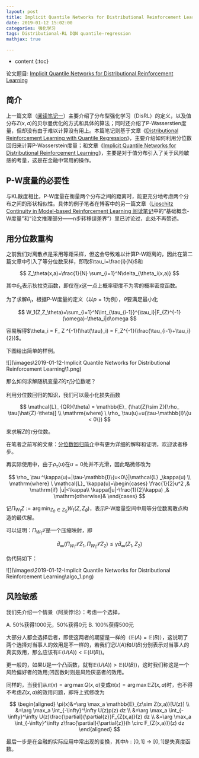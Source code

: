 ```yaml
---
layout: post
title: Implicit Quantile Networks for Distributional Reinforcement Learning 阅读笔记（二）
date: 2019-01-12 15:02:00
categories: 强化学习
tags: Distributional-RL DQN quantile-regression 
mathjax: true

---
```


* content
{:toc}

论文题目: [Implicit Quantile Networks for Distributional Reinforcement Learning](https://arxiv.org/abs/1806.06923)

## 简介

上一篇文章（[阅读笔记一](https://siqili1230.github.io/2019/01/03/Implicit-Quantile-Networks-for-Distributional-Reinforcement-Learning/)）主要介绍了分布型强化学习（DisRL）的定义，以及值分布$Z(x,a)$的贝尔曼优化的方式和具体的算法；同时还介绍了P-Wasserstien度量，但却没有由于难以计算没有用上。本篇笔记则基于文章《[Distributional Reinforcement Learning with Quantile Regression](https://arxiv.org/abs/1710.10044)》，主要介绍如何利用分位数回归来计算P-Wasserstein度量；和文章《[Implicit Quantile Networks for Distributional Reinforcement Learning](https://arxiv.org/abs/1806.06923)》，主要是对于值分布引入了关于风险敏感的考量，这是在金融中常用的操作。






## P-W度量的必要性

与KL散度相比，P-W度量在衡量两个分布之间的距离时，能更充分地考虑两个分布之间的形状相似性。具体的例子笔者在博客中的另一篇文章（[Lipschitz Continuity in Model-based Reinforcement Learning 阅读笔记](https://siqili1230.github.io/2018/09/06/Lipschitz-Continuity-in-Model-based-Reinforcement-Learning/)中的“基础概念-W度量”和“论文推理部分——n步转移误差界”）里已讨论过，此处不再赘述。

## 用分位数重构

之前我们对离散点是采用等距采样，但这会导致难以计算P-W距离的，因此在第二篇文章中引入了等分位数采样，即取$\tau_i=\frac{i}{N}$和

$$
Z_\theta(x,a)=\frac{1}{N} \sum_{i=1}^N\delta_{\theta_i(x,a)} 
$$

其中$\delta_x$表示狄拉克函数，即仅在$x$这一点上概率密度不为零的概率密度函数。

为了求解$\theta_i$，根据P-W度量的定义（以$p=1$为例），$\theta$要满足最小化

$$
W_1(Z,Z_\theta)=\sum_{i=1}^N\int_{\tau_{i-1}}^{\tau_i}|F_{Z}^{-1}(\omega)-\theta_i|d\omega
$$

容易解得$\theta_i = F_ Z ^{-1}(\hat{\tau}_i) = F_Z^{-1}(\frac{\tau_{i-1}+\tau_i}{2})$。

下图给出简单的样例。

![](\images\2019-01-12-Implicit Quantile Networks for Distributional Reinforcement Learning\1.png)

那么如何求解随机变量$Z$的$\hat{\tau}_i$分位数呢？

利用分位数回归的知识，我们可以最小化损失函数

$$
\mathcal{L}_ {QR}(\theta) = \mathbb{E}_ {\hat{Z}\sim Z}[\rho_ \tau(\hat{Z}-\theta)] \\
\mathrm{where} \ \rho_ \tau(u)=u(\tau-\mathbb{I}\{u < 0\})
$$

来求解$Z$的$\tau$分位数。

在笔者之前写的文章：[分位数回归简介](https://siqili1230.github.io/2018/07/24/quantile-regression-1/)中有更为详细的解释和证明，欢迎读者移步。

再实际使用中，由于$\rho_ \tau(u)$在$u=0$处并不光滑，因此略微修改为

$$
\rho_ \tau ^\kappa(u)=|\tau-\mathbb{I}\{u<0\}|\mathcal{L} _\kappa(u) \\
\mathrm{where} \ \mathcal{L}_ \kappa(u)=\begin{cases}
        \frac{1}{2}u^2 ,& \mathrm{if} |u|<\kappa\\
        \kappa(|u|-\frac{1}{2}\kappa) ,& \mathrm{otherwise}&
\end{cases}
$$

记$\Pi_{W_1}Z:=\arg \min_{Z_\theta \in Z_Q} W_1(Z,Z_\theta)$，表示P-W度量空间中用等分位数离散点构造的最优解。

可以证明：$\Pi_{W_1}\mathcal{T}$是一个压缩映射，即

$$
\bar{d}_ \infty(\Pi_{W_1}\mathcal{T}Z_1,\Pi_{W_1}\mathcal{T}Z_2)\leq\gamma\bar{d}_ \infty(Z_1,Z_2)
$$

伪代码如下：

![](\images\2019-01-12-Implicit Quantile Networks for Distributional Reinforcement Learning\algo_1.png)

## 风险敏感

我们先介绍一个情景（阿莱悖论）：考虑一个选择，

A. 50%获得1000元，50%获得0元
B. 100%获得500元

大部分人都会选择后者，即使这两者的期望是一样的（$\mathbb{E}(A)=\mathbb{E}(B)$），这说明了两个选择对当事人的效用是不一样的，若我们记$U(A)$和$U(B)$分别表示对当事人的真实效用，那么应该有$\mathbb{E}(U(A)) < \mathbb{E}(U(B))$。

更一般的，如果$U$是一个凸函数，就有$\mathbb{E}(U(A)) > \mathbb{E}(U(B))$，这时我们称这是一个风险偏好者的效用;凹函数时则是风险厌恶者的效用。

同样的，当我们从$\pi(x)=\arg \max Q(x,a)$变成$\pi(x)=\arg \max \mathbb{E}Z(x,a)$时，也不得不考虑$Z(x,a)$的效用问题，即将上式修改为

$$
\begin{aligned}
\pi(x)&=\arg \max_a \mathbb{E}_{z\sim Z(x,a)}[U(z)] \\
&=\arg \max_a \int_{-\infty}^\infty U(z)p(z) dz \\
&=\arg \max_a \int_{-\infty}^\infty U(z)\frac{\partial}{\partial{z}}F_{Z(x,a)}(z) dz \\
&=\arg \max_a \int_{-\infty}^\infty z\frac{\partial}{\partial{z}}(h \circ F_{Z(x,a)})(z) dz
\end{aligned}
$$

最后一步是在金融的实际应用中常出现的变换，其中$h:[0,1]\to[0,1]$是失真度函数。















